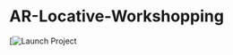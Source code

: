# AR-Locative-Workshopping

[![Launch Project]((https://sawyernic.github.io/AR-Locative-Workshopping/))
